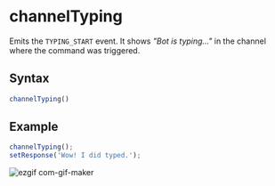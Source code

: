 # channelTyping
Emits the `TYPING_START` event. It shows *"Bot is typing..."* in the channel where the command was triggered.

## Syntax
```js
channelTyping()
```

## Example
```js
channelTyping();
setResponse('Wow! I did typed.');
```

![ezgif com-gif-maker](https://user-images.githubusercontent.com/95774950/190845046-416c8926-bb4f-403d-8f9f-d337a61bae58.gif)
